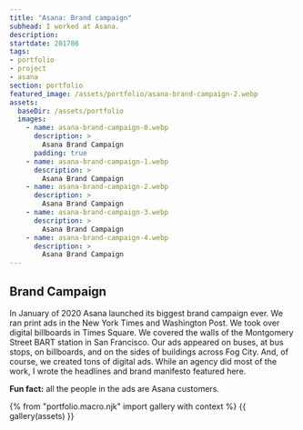 ```yaml
---
title: "Asana: Brand campaign"
subhead: I worked at Asana.
description: 
startdate: 201708
tags: 
- portfolio
- project
- asana
section: portfolio
featured_image: /assets/portfolio/asana-brand-campaign-2.webp
assets:
  baseDir: /assets/portfolio
  images:
    - name: asana-brand-campaign-0.webp
      description: >
        Asana Brand Campaign
      padding: true
    - name: asana-brand-campaign-1.webp
      description: >
        Asana Brand Campaign
    - name: asana-brand-campaign-2.webp
      description: >
        Asana Brand Campaign
    - name: asana-brand-campaign-3.webp
      description: >
        Asana Brand Campaign
    - name: asana-brand-campaign-4.webp
      description: >
        Asana Brand Campaign
---
```


## Brand Campaign

In January of 2020 Asana launched its biggest brand campaign ever. We ran print ads in the New York Times and Washington Post. We took over digital billboards in Times Square. We covered the walls of the Montgomery Street BART station in San Francisco. Our ads appeared on buses, at bus stops, on billboards, and on the sides of buildings across Fog City. And, of course, we created tons of digital ads. While an agency did most of the work, I wrote the headlines and brand manifesto featured here.

**Fun fact:** all the people in the ads are Asana customers.

{% from "portfolio.macro.njk" import gallery with context %}
{{ gallery(assets) }}
